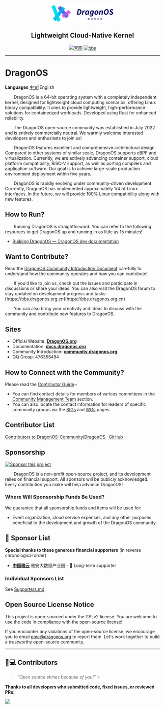 <div align="center">
  <img width="40%" src="docs/_static/dragonos-logo.svg" alt="dragonos-logo"></br>
  <h2>Lightweight Cloud-Native Kernel</h2>
<a href="https://dragonos.org"><img alt="官网" src="https://img.shields.io/badge/%E5%AE%98%E7%BD%91-DragonOS.org-4c69e4?link=https%3A%2F%2Fbbs.dragonos.org.cn" ></a>
<a href="https://bbs.dragonos.org.cn"><img alt="bbs" src="https://img.shields.io/badge/BBS-bbs.dragonos.org.cn-purple?link=https%3A%2F%2Fbbs.dragonos.org.cn" ></a>

--- 

</div>

# DragonOS

**Languages** [中文](README_CN.md)|English
&nbsp;

&emsp;&emsp;DragonOS is a 64-bit operating system with a completely independent kernel, designed for lightweight cloud computing scenarios, offering Linux binary compatibility. It aims to provide lightweight, high-performance solutions for containerized workloads. Developed using Rust for enhanced reliability.

&emsp;&emsp;The DragonOS open-source community was established in July 2022 and is entirely commercially neutral. We warmly welcome interested developers and enthusiasts to join us!

&emsp;&emsp;DragonOS features excellent and comprehensive architectural design. Compared to other systems of similar scale, DragonOS supports eBPF and virtualization. Currently, we are actively advancing container support, cloud platform compatibility, RISC-V support, as well as porting compilers and application software. Our goal is to achieve large-scale production environment deployment within five years.

&emsp;&emsp;DragonOS is rapidly evolving under community-driven development. Currently, DragonOS has implemented approximately 1/4 of Linux interfaces. In the future, we will provide 100% Linux compatibility along with new features.

## How to Run?

&emsp;&emsp;Running DragonOS is straightforward. You can refer to the following resources to get DragonOS up and running in as little as 15 minutes!

- [Building DragonOS — DragonOS dev documentation](https://docs.dragonos.org.cn/locales/en/introduction/build_system.html)

## Want to Contribute?

Read the [DragonOS Community Introduction Document] carefully to understand how the community operates and how you can contribute!

&emsp;&emsp;If you'd like to join us, check out the issues and participate in discussions or share your ideas. You can also visit the DragonOS forum to stay updated on development progress and tasks: [https://bbs.dragonos.org.cn](https://bbs.dragonos.org.cn)

&emsp;&emsp;You can also bring your creativity and ideas to discuss with the community and contribute new features to DragonOS.

## Sites

- Official Website: **[DragonOS.org](https://dragonos.org)**
- Documentation: **[docs.dragonos.org](https://docs.dragonos.org)**
- Community Introduction: **[community.dragonos.org](https://community.dragonos.org)**
- QQ Group: 476358494

## How to Connect with the Community?

Please read the [Contributor Guide](https://community.dragonos.org/contributors/#%E7%A4%BE%E5%8C%BA)~

- You can find contact details for members of various committees in the [Community Management Team] section.
- You can also locate the contact information for leaders of specific community groups via the [SIGs] and [WGs] pages.

## Contributor List
[Contributors to DragonOS-Community/DragonOS · GitHub](https://github.com/DragonOS-Community/DragonOS/graphs/contributors)

## Sponsorship
[![Sponsor this project](https://img.shields.io/badge/Sponsor_This_Project-DragonOS_Community-ff69b4?style=for-the-badge)](https://dragonos.org/?page_id=37)

&emsp;&emsp;DragonOS is a non-profit open-source project, and its development relies on financial support. All sponsors will be publicly acknowledged. Every contribution you make will help advance DragonOS!

### Where Will Sponsorship Funds Be Used?

We guarantee that all sponsorship funds and items will be used for:

- Event organization, cloud service expenses, and any other purposes beneficial to the development and growth of the DragonOS community.

## 🌟 Sponsor List
**Special thanks to these generous financial supporters** (in reverse chronological order):

- **[中国雅云](https://yacloud.net)** 雅安大数据产业园 - 🥇 Long-term supporter

### Individual Sponsors List
See [Supporters.md](./SUPPORTERS.md)

## Open Source License Notice

This project is open-sourced under the GPLv2 license. You are welcome to use the code in compliance with the open-source license!

If you encounter any violations of the open-source license, we encourage you to email pmc@dragonos.org to report them. Let's work together to build a trustworthy open-source community.

---
## 👩💻 Contributors

> *"Open source shines because of you!"* ✨

**Thanks to all developers who submitted code, fixed issues, or reviewed PRs**:

<a href="https://github.com/DragonOS-Community/dragonos/graphs/contributors">
  <img src="https://contrib.rocks/image?repo=dragonos-community/dragonos" />
</a>

[DragonOS Community Introduction Document]: https://community.dragonos.org/
[Community Management Team]: https://community.dragonos.org/governance/staff-info.html
[SIGs]: https://community.dragonos.org/sigs/
[WGs]: https://community.dragonos.org/wgs/
